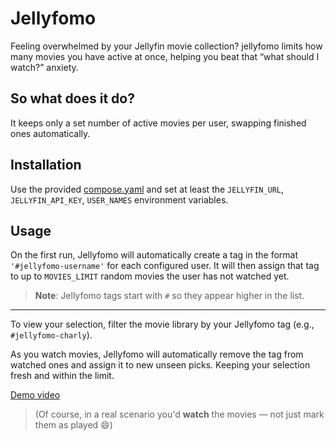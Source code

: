 # Jellyfomo
Feeling overwhelmed by your Jellyfin movie collection? jellyfomo limits how many movies you have active at once, helping you beat that “what should I watch?” anxiety.

## So what does it do?
It keeps only a set number of active movies per user, swapping finished ones automatically.

## Installation
Use the provided [compose.yaml](https://github.com/mycroftsnm/jellyfomo/blob/main/compose.yaml) and set at least the `JELLYFIN_URL`, `JELLYFIN_API_KEY`, `USER_NAMES` environment variables.

## Usage
On the first run, Jellyfomo will automatically create a tag in the format `'#jellyfomo-username'` for each configured user. It will then assign that tag to up to `MOVIES_LIMIT` random movies the user has not watched yet.

> **Note**: Jellyfomo tags start with `#` so they appear higher in the list.

----------

To view your selection, filter the movie library by your Jellyfomo tag (e.g., `#jellyfomo-charly`).

As you watch movies, Jellyfomo will automatically remove the tag from watched ones and assign it to new unseen picks. Keeping your selection fresh and within the limit.


[Demo video](https://github.com/user-attachments/assets/6472599f-5d08-4374-87e1-7e862121f029)
> (Of course, in a real scenario you'd **watch** the movies — not just mark them as played 😄)


